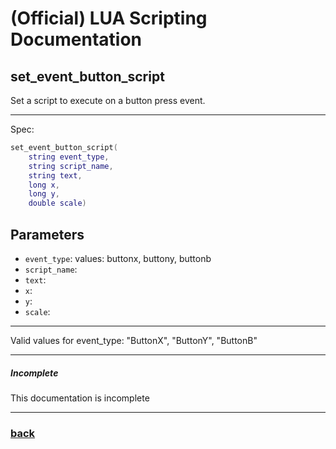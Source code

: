 
# (Official) LUA Scripting Documentation

## set_event_button_script

Set a script to execute on a button press event.

___

Spec:

```lua
set_event_button_script(
	string event_type,
	string script_name,
	string text,
	long x,
	long y,
	double scale)
```

## Parameters

- `event_type`: values: buttonx, buttony, buttonb
- `script_name`: 
- `text`: 
- `x`: 
- `y`: 
- `scale`: 

___

Valid values for event_type: "ButtonX", "ButtonY", "ButtonB"

___

##### Incomplete

This documentation is incomplete

___

### [back](../scripts)
